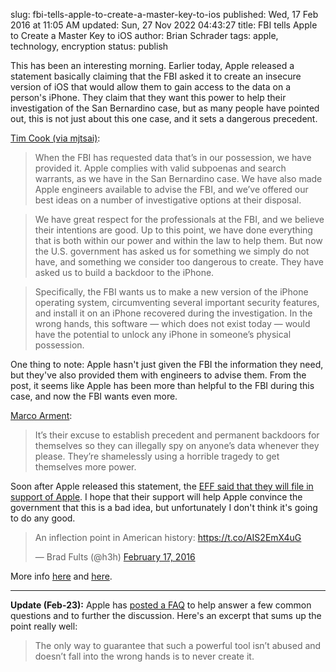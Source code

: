 slug: fbi-tells-apple-to-create-a-master-key-to-ios
published: Wed, 17 Feb 2016 at 11:05 AM
updated: Sun, 27 Nov 2022 04:43:27 
title: FBI tells Apple to Create a Master Key to iOS
author: Brian Schrader
tags: apple, technology, encryption
status: publish

This has been an interesting morning. Earlier today, Apple released a statement basically claiming that the FBI asked it to create an insecure version of iOS that would allow them to gain access to the data on a person's iPhone. They claim that they want this power to help their investigation of the San Bernardino case, but as many people have pointed out, this is not just about this one case, and it sets a dangerous precedent.

[Tim Cook (via mjtsai)][cook]:

> When the FBI has requested data that’s in our possession, we have provided it. Apple complies with valid subpoenas and search warrants, as we have in the San Bernardino case. We have also made Apple engineers available to advise the FBI, and we’ve offered our best ideas on a number of investigative options at their disposal.

> We have great respect for the professionals at the FBI, and we believe their intentions are good. Up to this point, we have done everything that is both within our power and within the law to help them. But now the U.S. government has asked us for something we simply do not have, and something we consider too dangerous to create. They have asked us to build a backdoor to the iPhone.

> Specifically, the FBI wants us to make a new version of the iPhone operating system, circumventing several important security features, and install it on an iPhone recovered during the investigation. In the wrong hands, this software — which does not exist today — would have the potential to unlock any iPhone in someone’s physical possession.

One thing to note: Apple hasn't just given the FBI the information they need, but they've also provided them with engineers to advise them. From the post, it seems like Apple has been more than helpful to the FBI during this case, and now the FBI wants even more.

[Marco Arment][marco]:

> It’s their excuse to establish precedent and permanent backdoors for themselves so they can illegally spy on anyone’s data whenever they please. They’re shamelessly using a horrible tragedy to get themselves more power.

Soon after Apple released this statement, the [EFF said that they will file in support of Apple][eff]. I hope that their support will help Apple convince the government that this is a bad idea, but unfortunately I don't think it's going to do any good.

<blockquote class="twitter-tweet" data-lang="en"><p lang="en" dir="ltr">An inflection point in American history: <a href="https://t.co/AIS2EmX4uG">https://t.co/AIS2EmX4uG</a></p>&mdash; Brad Fults (@h3h) <a href="https://twitter.com/h3h/status/699967996249264129">February 17, 2016</a></blockquote>

More info [here][mj] and [here][hn].

---

**Update (Feb-23):** Apple has [posted a FAQ][faq] to help answer a few common questions and to further the discussion. Here's an excerpt that sums up the point really well:

> The only way to guarantee that such a powerful tool isn’t abused and doesn’t fall into the wrong hands is to never create it.

[faq]: http://www.apple.com/customer-letter/answers/
[cook]: http://www.apple.com/customer-letter/
[marco]: https://marco.org/2016/02/17/not-about-this-5c
[eff]: https://www.eff.org/deeplinks/2016/02/eff-support-apple-encryption-battle
[mj]: http://mjtsai.com/blog/2016/02/17/fbi-asks-apple-for-secure-golden-key/
[hn]: https://news.ycombinator.com/item?id=11116274
